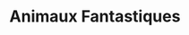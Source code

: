 ---
title: "Animaux Fantastiques"
url: /langoiran/animaux-fantastiques/
shop: toilettage des animaux
---